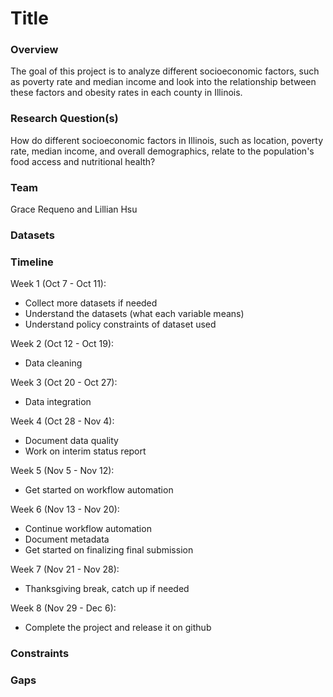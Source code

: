 # Title

### Overview

The goal of this project is to analyze different socioeconomic factors, such as poverty rate and median income and look into the relationship between these factors and obesity rates in each county in Illinois. 

### Research Question(s)

How do different socioeconomic factors in Illinois, such as location, poverty rate, median income, and overall demographics, relate to the population's food access and nutritional health?


### Team
Grace Requeno and Lillian Hsu

### Datasets

### Timeline

Week 1 (Oct 7 - Oct 11): 
- Collect more datasets if needed
- Understand the datasets (what each variable means)
- Understand policy constraints of dataset used

Week 2 (Oct 12 - Oct 19): 
- Data cleaning
  
Week 3 (Oct 20 - Oct 27):
- Data integration
  
Week 4 (Oct 28 - Nov 4): 
- Document data quality
- Work on interim status report
  
Week 5 (Nov 5 - Nov 12):
- Get started on workflow automation
  
Week 6 (Nov 13 - Nov 20):
- Continue workflow automation
- Document metadata
- Get started on finalizing final submission
  
Week 7 (Nov 21 - Nov 28): 
- Thanksgiving break, catch up if needed

Week 8 (Nov 29 - Dec 6): 
- Complete the project and release it on github


### Constraints

### Gaps
